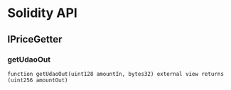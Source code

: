 # Solidity API

## IPriceGetter

### getUdaoOut

```solidity
function getUdaoOut(uint128 amountIn, bytes32) external view returns (uint256 amountOut)
```

